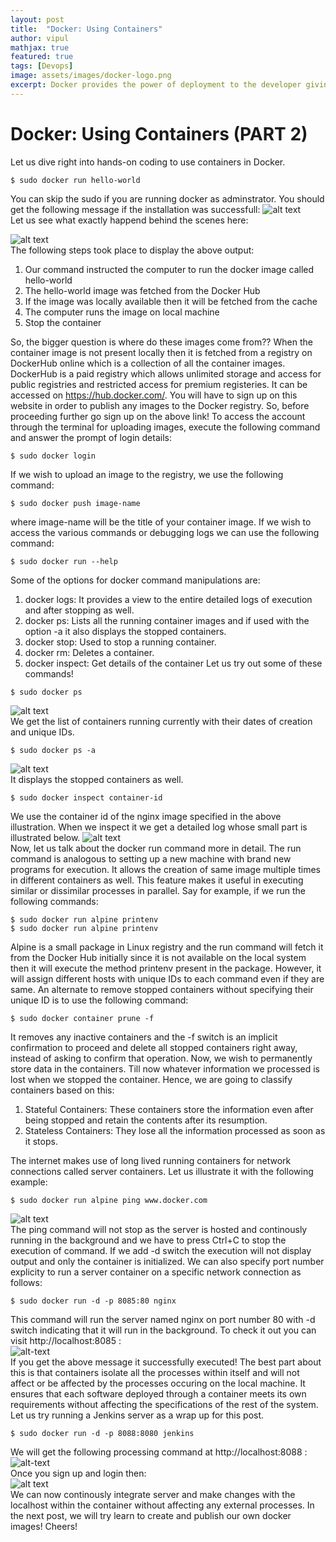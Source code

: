 ```yaml
---
layout: post
title:  "Docker: Using Containers"
author: vipul
mathjax: true
featured: true
tags: [Devops]
image: assets/images/docker-logo.png
excerpt: Docker provides the power of deployment to the developer giving the much needed transition to operations.
---
```

# Docker: Using Containers (PART 2) 
Let us dive right into hands-on coding to use containers in Docker.

```console
$ sudo docker run hello-world
```
You can skip the sudo if you are running docker as adminstrator.
You should get the following message if the installation was successfull:
![alt text](https://raw.githubusercontent.com/vgaurav3011/glugmvit.github.io/master/assets/images/docker/10.png) <br/>
Let us see what exactly happend behind the scenes here:<br/>

![alt text](https://raw.githubusercontent.com/vgaurav3011/glugmvit.github.io/master/assets/images/docker/11.png)<br/>
The following steps took place to display the above output:
1. Our command instructed the computer to run the docker image called hello-world
2. The hello-world image was fetched from the Docker Hub
3. If the image was locally available then it will be fetched from the cache
4. The computer runs the image on local machine
5. Stop the container

So, the bigger question is where do these images come from??
When the container image is not present locally then it is fetched from a registry on DockerHub online which is a collection of all the container images. DockerHub is a paid registry which allows unlimited storage and access for public registries and restricted access for premium registeries. It can be accessed on https://hub.docker.com/. You will have to sign up on this website in order to publish any images to the Docker registry. So, before proceeding further go sign up on the above link!
To access the account through the terminal for uploading images, execute the following command and answer the prompt of login details:
```console
$ sudo docker login
```
If we wish to upload an image to the registry, we use the following command:

```console
$ sudo docker push image-name
```
where image-name will be the title of your container image.
If we wish to access the various commands or debugging logs we can use the following command:
```console
$ sudo docker run --help
```
Some of the options for docker command manipulations are:
1. docker logs: It provides a view to the entire detailed logs of execution and after stopping as well.
2. docker ps: Lists all the running container images and if used with the option -a it also displays the stopped containers.
3. docker stop: Used to stop a running container.
4. docker rm: Deletes a container.
5. docker inspect: Get details of the container
Let us try out some of these commands!
```console
$ sudo docker ps
```
![alt text](https://raw.githubusercontent.com/vgaurav3011/glugmvit.github.io/master/assets/images/docker/docker2.1.png)<br/>
We get the list of containers running currently with their dates of creation and unique IDs.
```console
$ sudo docker ps -a
```
![alt text](https://raw.githubusercontent.com/vgaurav3011/glugmvit.github.io/master/assets/images/docker/docker2.2.png)<br/>
It displays the stopped containers as well.
```console
$ sudo docker inspect container-id
```
We use the container id of the nginx image specified in the above illustration.
When we inspect it we get a detailed log whose small part is illustrated below.
![alt text](https://raw.githubusercontent.com/vgaurav3011/glugmvit.github.io/master/assets/images/docker/docker2.3.png)<br/>
Now, let us talk about the docker run command more in detail.
The run command is analogous to setting up a new machine with brand new programs for execution. It allows the creation of same image multiple times in different containers as well. This feature makes it useful in executing similar or dissimilar processes in parallel. Say for example, if we run the following commands:
```console
$ sudo docker run alpine printenv
$ sudo docker run alpine printenv
```
Alpine is a small package in Linux registry and the run command will fetch it from the Docker Hub initially since it is not available on the local system then it will execute the method printenv present in the package. However, it will assign different hosts with unique IDs to each command even if they are same.
An alternate to remove stopped containers without specifying their unique ID is to use the following command:
```console
$ sudo docker container prune -f
```
It removes any inactive containers and the -f switch is an implicit confirmation to proceed and delete all stopped containers right away, instead of asking to confirm that operation.
Now, we wish to permanently store data in the containers. Till now whatever information we processed is lost when we stopped the container. Hence, we are going to classify containers based on this:
1. Stateful Containers: These containers store the information even after being stopped and retain the contents after its resumption.
2. Stateless Containers: They lose all the information processed as soon as it stops.

The internet makes use of long lived running containers for network connections called server containers. Let us illustrate it with the following example:
```console
$ sudo docker run alpine ping www.docker.com
```

![alt text](https://raw.githubusercontent.com/vgaurav3011/glugmvit.github.io/master/assets/images/docker/1.png)<br/>
The ping command will not stop as the server is hosted and continously running in the background and we have to press Ctrl+C to stop the execution of command. If we add -d switch the execution will not display output and only the container is initialized. We can also specify port number explicity to run a server container on a specific network connection as follows:
```console
$ sudo docker run -d -p 8085:80 nginx
```
This command will run the server named nginx on port number 80 with -d switch indicating that it will run in the background. To check it out you can visit http://localhost:8085 :<br/>
![alt-text](https://raw.githubusercontent.com/vgaurav3011/glugmvit.github.io/master/assets/images/docker/4.png)<br/>
If you get the above message it successfully executed!
The best part about this is that containers isolate all the processes within itself and will not affect or be affected by the processes occuring on the local machine. It ensures that each software deployed through a container meets its own requirements without affecting the specifications of the rest of the system.
Let us try running a Jenkins server as a wrap up for this post.

```console
$ sudo docker run -d -p 8088:8080 jenkins
```
We will get the following processing command at http://localhost:8088 :<br/>
![alt-text](https://raw.githubusercontent.com/vgaurav3011/glugmvit.github.io/master/assets/images/docker/5.png)<br/>
Once you sign up and login then:<br/>
![alt text](https://raw.githubusercontent.com/vgaurav3011/glugmvit.github.io/master/assets/images/docker/6.png)<br/>
We can now continously integrate server and make changes with the localhost within the container without affecting any external processes. In the next post, we will try learn to create and publish our own docker images! Cheers!
